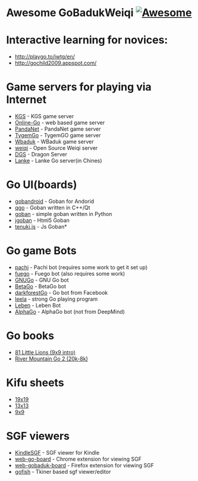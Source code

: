 # Awesome GoBadukWeiqi  [![Awesome](https://cdn.rawgit.com/sindresorhus/awesome/d7305f38d29fed78fa85652e3a63e154dd8e8829/media/badge.svg)](https://github.com/sindresorhus/awesome)



# Interactive learning for novices:
* http://playgo.to/iwtg/en/
* http://gochild2009.appspot.com/

# Game servers for playing via Internet
* [KGS](http://www.gokgs.com/) - KGS game server
* [Online-Go](https://online-go.com/) - web based game server
* [PandaNet](http://pandanet-igs.com/communities/pandanet) - PandaNet game server
* [TygemGo](http://www.tygemgo.com/) - TygemGO game server
* [Wbaduk](http://www.wbaduk.com/) - WBaduk game server
* [weiqi](https://gitlab.com/mibitzi/weiqi.gs) - Open Source Weiqi server
* [DGS](http://www.dragongoserver.net/) - Dragon Server
* [Lanke](http://lanke.cc/) - Lanke Go server(in Chines)


# Go UI(boards)
* [gobandroid](https://github.com/ligi/gobandroid) - Goban for Andorid
* [qgo](https://github.com/pzorin/qgo) - Goban written in C++/Qt
* [goban](https://github.com/eagleflo/goban) - simple goban written in Python
* [jgoban](https://github.com/parroit/jgoban) -  Html5 Goban
* [tenuki.js](https://github.com/aprescott/tenuki.js) - Js Goban* 

# Go game Bots
* [pachi](https://github.com/pasky/pachi) - Pachi bot (requires some work to get it set up)
* [fuego](http://fuego.sourceforge.net/) - Fuego bot (also requires some work)
* [GNUGo](http://www.gnu.org/software/gnugo/beta.html) - GNU Go bot
* [BetaGo](https://github.com/maxpumperla/betago) -  BetaGo bot
* [darkforestGo](https://github.com/facebookresearch/darkforestGo) - Go bot from Facebook
* [leela](http://www.sjeng.org/leela.html) - strong Go playing program
* [Leben](https://github.com/stephenmartindale/kgs-leben) - Leben  Bot
* [AlphaGo](https://github.com/tempbottle/AlphaGo) - AlphaGo bot (not from DeepMind)
 
# Go books
* [81 Little Lions (9x9 intro)](http://cdn.online-go.com/81_little_lions.pdf) 
* [River Mountain Go 2 (20k-8k)](http://tigersmouth.org/downloads/RiverMtnGo-20k-8k.pdf) 

# Kifu sheets
* [19x19](http://cdn.online-go.com/kifu-en-19x19.pdf)
* [13x13](http://cdn.online-go.com/kifu-en-13x13.pdf)
* [9x9](http://cdn.online-go.com/kifu-en-9x9.pdf)

# SGF viewers
* [KindleSGF](https://github.com/apetresc/KindleGoban) - SGF viewer for Kindle
* [web-go-board](https://chrome.google.com/webstore/detail/web-go-board/cdmhoehokaoghadonjfdbhieajggfbmd) - Chrome extension for viewing SGF
* [web-gobaduk-board](https://addons.mozilla.org/ru/firefox/addon/web-gobaduk-board/)  - Firefox  extension for viewing SGF
* [gofish](https://github.com/fohristiwhirl/gofish) -  Tkiner based sgf viewer/editor
